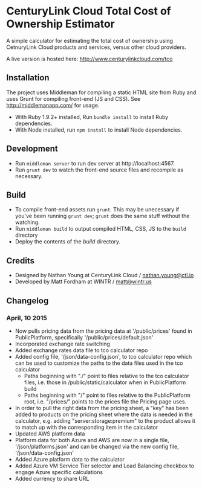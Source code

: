 # CenturyLink Cloud Total Cost of Ownership Estimator

A simple calculator for estimating the total cost of ownership using CetnuryLink Cloud products and services, versus other cloud providers.

A live version is hosted here: http://www.centurylinkcloud.com/tco

## Installation


The project uses Middleman for compiling a static HTML site from Ruby and uses Grunt for compiling front-end (JS and CSS). See http://middlemanapp.com/ for usage. 

- With Ruby 1.9.2+ installed, Run `bundle install` to install Ruby dependencies.
- With Node installed, run `npm install` to install Node dependencies.

## Development

- Run `middleman server` to run dev server at http://localhost:4567.
- Run `grunt dev` to watch the front-end source files and recompile as necessary.


## Build

- To compile front-end assets run `grunt`. This may be unecessary if you've been running `grunt dev`; `grunt` does the same stuff without the watching. 
- Run `middleman build` to output compiled HTML, CSS, JS to the `build` directory
- Deploy the contents of the *build* directory.


## Credits

- Designed by Nathan Young at CenturyLink Cloud / nathan.young@ctl.io
- Developed by Matt Fordham at WINTR / matt@wintr.us

## Changelog

### April, 10 2015

- Now pulls pricing data from the pricing data at '/public/prices' found in PublicPlatform, specifically '/public/prices/default.json'
- Incorporated exchange rate switching
- Added exchange rates data file to tco calculator repo
- Added config file, '/json/data-config.json', to tco calculator repo which can be used to customize the paths to the data files used in the tco calculator
  - Paths beginning with "./" point to files relative to the tco calculator files, i.e. those in /public/static/calculator when in PublicPlatform build
  - Paths beginning with "/" point to files relative to the PublicPlatform root, i.e. "/prices/" points to the prices file the Pricing page uses.
- In order to pull the right data from the pricing sheet, a "key" has been added to products on the pricing sheet where the data is needed in the calculator, e.g. adding "server:storage:premium" to the product allows it to match up with the corresponding item in the calculator
- Updated AWS platform data
- Platform data for both Azure and AWS are now in a single file, '/json/platforms.json' and can be changed via the new config file, '/json/data-config.json'
- Added Azure platform data to the calculator
- Added Azure VM Service Tier selector and Load Balancing checkbox to engage Azure specific calculations
- Added currency to share URL
